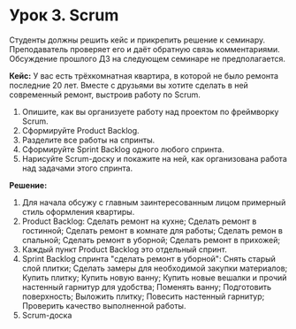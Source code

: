 # Урок 3. Scrum
Студенты должны решить кейс и прикрепить решение к семинару. Преподаватель проверяет его и даёт обратную связь комментариями. Обсуждение прошлого ДЗ на следующем семинаре не предполагается.

**Кейс:**
У вас есть трёхкомнатная квартира, в которой не было ремонта последние 20 лет. Вместе с друзьями вы хотите сделать в ней современный ремонт, выстроив работу по Scrum.
1. Опишите, как вы организуете работу над проектом по фреймворку Scrum.
2. Сформируйте Product Backlog.
3. Разделите все работы на спринты.
4. Сформируйте Sprint Backlog одного любого спринта.
5. Нарисуйте Scrum-доску и покажите на ней, как организована работа над задачами этого спринта.

**Решение:**

1. Для начала обсужу с главным заинтересованным лицом примерный стиль оформления квартиры.
2. Product Backlog:
Сделать ремонт на кухне;
Сделать ремонт в гостинной;
Сделать ремонт в комнате для работы;
Сделать ремон в спальной;
Сделать ремонт в уборной;
Сделать ремонт в прихожей;
3. Каждый пункт Product Backlog это отдельный спринт.
4. Sprint Backlog спринта "сделать ремонт в уборной":
Снять старый слой плитки;
Сделать замеры для необходимой закупки материалов;
Купить плитку;
Купить новую ванну;
Купить новые вешалки и прочий настенный гарнитур для удобства;
Поменять ванну;
Подготовить поверхность;
Выложить плитку;
Повесить настенный гарнитур;
Проверить качество выполненной работы.
5. Scrum-доска
